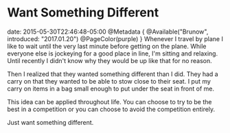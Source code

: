 # Want Something Different
date: 2015-05-30T22:46:48-05:00
@Metadata {
  @Available("Brunow", introduced: "2017.01.20")
  @PageColor(purple)
}
Whenever I travel by plane I like to wait until the very last minute before getting on the plane. While everyone else is jockeying for a good place in line, I'm sitting and relaxing. Until recently I didn't know why they would be up like that for no reason.

Then I realized that they wanted something different than I did. They had a carry on that they wanted to be able to stow close to their seat. I put my carry on items in a bag small enough to put under the seat in front of me.

This idea can be applied throughout life. You can choose to try to be the best in a competition or you can choose to avoid the competition entirely.

Just want something different.
